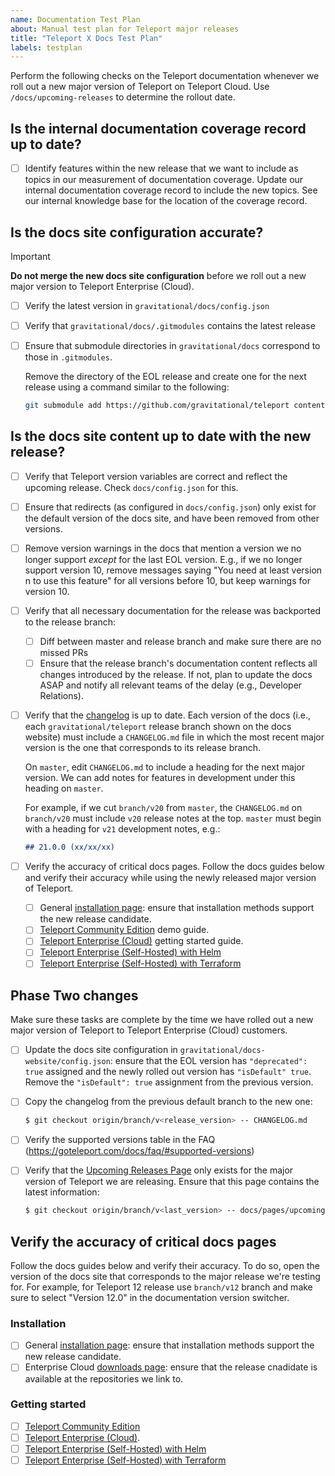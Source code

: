 ```yaml
---
name: Documentation Test Plan
about: Manual test plan for Teleport major releases
title: "Teleport X Docs Test Plan"
labels: testplan
---
```


Perform the following checks on the Teleport documentation whenever we roll out
a new major version of Teleport on Teleport Cloud. Use `/docs/upcoming-releases`
to determine the rollout date.

## Is the internal documentation coverage record up to date?

- [ ] Identify features within the new release that we want to include as topics
  in our measurement of documentation coverage. Update our internal
  documentation coverage record to include the new topics. See our internal
  knowledge base for the location of the coverage record.

## Is the docs site configuration accurate?

> [!IMPORTANT] 
> **Do not merge the new docs site configuration** before we roll out a new
> major version to Teleport Enterprise (Cloud).

- [ ] Verify the latest version in `gravitational/docs/config.json`

- [ ] Verify that `gravitational/docs/.gitmodules` contains the latest release

- [ ] Ensure that submodule directories in `gravitational/docs` correspond to
    those in `.gitmodules`.

    Remove the directory of the EOL release and create one for the next release
    using a command similar to the following:

    ```bash
    git submodule add https://github.com/gravitational/teleport content/<VERSION>.x
    ```

## Is the docs site content up to date with the new release?

- [ ] Verify that Teleport version variables are correct and reflect the upcoming
  release. Check `docs/config.json` for this.

- [ ] Ensure that redirects (as configured in `docs/config.json`) only exist for
  the default version of the docs site, and have been removed from other
  versions.

- [ ] Remove version warnings in the docs that mention a version we no longer
  support _except_ for the last EOL version. E.g., if we no longer support
  version 10, remove messages saying "You need at least version n to use this
  feature" for all versions before 10, but keep warnings for version 10.

- [ ] Verify that all necessary documentation for the release was backported to
  the release branch:
  - [ ] Diff between master and release branch and make sure there are no missed
    PRs
  - [ ] Ensure that the release branch's documentation content reflects all
    changes introduced by the release. If not, plan to update the docs ASAP and
    notify all relevant teams of the delay (e.g., Developer Relations).

- [ ] Verify that the [changelog](../../CHANGELOG.md) is up to date. Each
  version of the docs (i.e., each `gravitational/teleport` release branch shown
  on the docs website) must include a `CHANGELOG.md` file in which the most
  recent major version is the one that corresponds to its release branch. 

  On `master`, edit `CHANGELOG.md` to include a heading for the next major
  version. We can add notes for features in development under this heading on
  `master`.

  For example, if we cut `branch/v20` from `master`, the `CHANGELOG.md` on
  `branch/v20` must include `v20` release notes at the top. `master` must begin
  with a heading for `v21` development notes, e.g.:

  ```markdown
  ## 21.0.0 (xx/xx/xx)
  ```

- [ ] Verify the accuracy of critical docs pages. Follow the docs guides below
  and verify their accuracy while using the newly released major version of
  Teleport.

  - [ ] General [installation page](../../docs/pages/installation/installation.mdx): ensure
    that installation methods support the new release candidate.
  - [ ] [Teleport Community
    Edition](../../docs/pages/get-started/deploy-community.mdx) demo
    guide.
  - [ ] [Teleport Enterprise (Cloud)](../../docs/pages/get-started.mdx) getting
    started guide.
  - [ ] [Teleport Enterprise (Self-Hosted) with
    Helm](../../docs/pages/admin-guides/deploy-a-cluster/helm-deployments/kubernetes-cluster.mdx)
  - [ ] [Teleport Enterprise (Self-Hosted) with
    Terraform](../../docs/pages/admin-guides/deploy-a-cluster/deployments/aws-ha-autoscale-cluster-terraform.mdx)

## Phase Two changes

Make sure these tasks are complete by the time we have rolled out a new major
version of Teleport to Teleport Enterprise (Cloud) customers.

- [ ] Update the docs site configuration in
  `gravitational/docs-website/config.json`: ensure that the EOL version has
  `"deprecated": true` assigned and the newly rolled out version has
  `"isDefault" true`. Remove the `"isDefault": true` assignment from the
  previous version.

- [ ] Copy the changelog from the previous default branch to the new one:

  ```bash
  $ git checkout origin/branch/v<release_version> -- CHANGELOG.md
  ```

- [ ] Verify the supported versions table in the FAQ
  (https://goteleport.com/docs/faq/#supported-versions)

- [ ] Verify that the [Upcoming Releases
  Page](../../docs/pages/upcoming-releases.mdx) only exists for the major
  version of Teleport we are releasing. Ensure that this page contains the
  latest information:

  ```bash
  $ git checkout origin/branch/v<last_version> -- docs/pages/upcoming-releases.mdx
  ```

## Verify the accuracy of critical docs pages

Follow the docs guides below and verify their accuracy. To do so, open the
version of the docs site that corresponds to the major release we're testing
for. For example, for Teleport 12 release use `branch/v12` branch and make sure
to select "Version 12.0" in the documentation version switcher.

### Installation

- [ ] General [installation page](../../docs/pages/installation.mdx): ensure that
  installation methods support the new release candidate.
- [ ] Enterprise Cloud [downloads
  page](../../docs/pages/choose-an-edition/teleport-cloud/downloads.mdx): ensure that
  the release cnadidate is available at the repositories we link to.

### Getting started

- [ ] [Teleport Community Edition](../../docs/pages/index.mdx)
- [ ] [Teleport Enterprise (Cloud)](../../docs/pages/choose-an-edition/teleport-cloud/get-started.mdx).
- [ ] [Teleport Enterprise (Self-Hosted) with
  Helm](../../docs/pages/deploy-a-cluster/helm-deployments/kubernetes-cluster.mdx)
- [ ] [Teleport Enterprise (Self-Hosted) with
  Terraform](../../docs/pages/deploy-a-cluster/deployments/aws-ha-autoscale-cluster-terraform.mdx)
